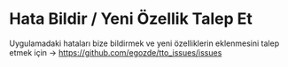 # Hata Bildir / Yeni Özellik Talep Et
Uygulamadaki hataları bize bildirmek ve yeni özelliklerin eklenmesini talep etmek için -> https://github.com/egozde/tto_issues/issues
